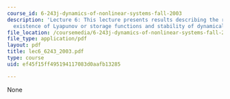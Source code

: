 ```yaml
---
course_id: 6-243j-dynamics-of-nonlinear-systems-fall-2003
description: 'Lecture 6: This lecture presents results describing the relation between
  existence of Lyapunov or storage functions and stability of dynamical systems.'
file_location: /coursemedia/6-243j-dynamics-of-nonlinear-systems-fall-2003/ef45f15ff495194117083d0aafb13285_lec6_6243_2003.pdf
file_type: application/pdf
layout: pdf
title: lec6_6243_2003.pdf
type: course
uid: ef45f15ff495194117083d0aafb13285

---
```

None